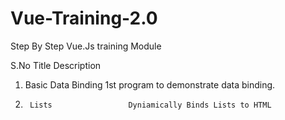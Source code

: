 # Vue-Training-2.0
Step By Step Vue.Js training Module

S.No  Title									Description
1.    Basic Data Binding		1st program to demonstrate data binding.
2.		Lists                 Dyniamically Binds Lists to HTML
